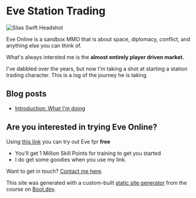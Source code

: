 # Eve Station Trading

![Silas Swift Headshot](/images/silasswift.png)

Eve Online is a sandbox MMO that is about space, diplomacy, conflict, and anything else you can think of.

What's always intersted me is the **almost entirely player driven market.**

I've dabbled over the years, but now I'm taking a shot at starting a station trading character.  This is a log of the journey he is taking

## Blog posts

- [Introduction: What I'm doing]()

## Are you interested in trying Eve Online?

Using [this link](https://www.eveonline.com/signup?invc=1aa2c08c-5800-4223-94e2-41d28ac5f94c) you can try out Eve fpr **free**

- You'll get 1 Million Skill Points for training to get you started
- I do get some goodies when you use my link.

Want to get in touch? [Contact me here]().

This site was generated with a custom-built [static site generator](https://www.boot.dev/courses/build-static-site-generator-python) from the course on [Boot.dev](https://www.boot.dev).